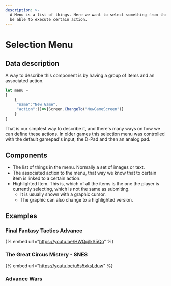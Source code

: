 ```yaml
---
description: >-
  A Menu is a list of things. Here we want to select something from the menu to
  be able to execute certain action.
---
```


# Selection Menu

## Data description

A way to describe this component is by having a group of items and an associated action.

```javascript
let menu = 
[
    { 
     "name":"New Game",
     "action":()=>{Screen.ChangeTo("NewGameScreen")}
    }
]
```

That is our simplest way to describe it, and there's many ways on how we can define these actions. In older games this selection menu was controlled with the default gamepad's input, the D-Pad and then an analog pad.

## Components

* The list of things in the menu. Normally a set of images or text.
* The associated action to the menu, that way we know that to certain item is linked to a certain action.
* Highlighted Item. This is, which of all the items is the one the player is currently selecting, which is not the same as submiting.
  * It is usually shown with a graphic cursor.
  * The graphic can also change to a highlighted version.

## Examples

### Final Fantasy Tactics Advance

{% embed url="https://youtu.be/HWQcjlkS5Qo" %}

### The Great Circus Mistery - SNES

{% embed url="https://youtu.be/u5s5xksLduw" %}

### Advance Wars


